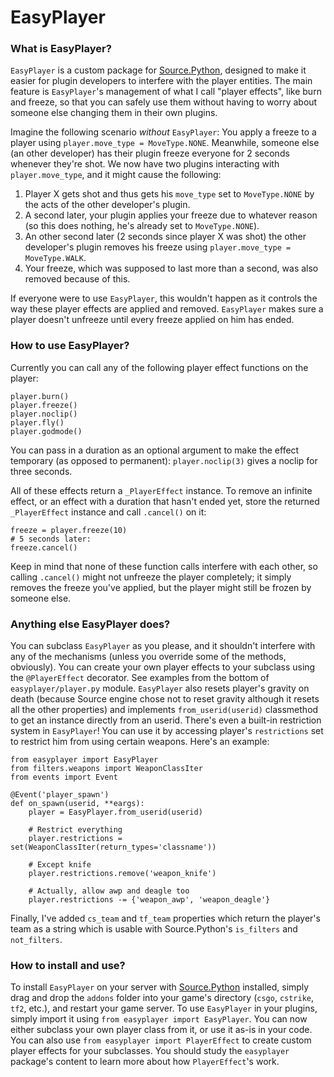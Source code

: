 # EasyPlayer
### What is EasyPlayer?
`EasyPlayer` is a custom package for [Source.Python][sp], designed to make it easier for plugin developers to interfere with the player entities.
The main feature is `EasyPlayer`'s management of what I call "player effects", like burn and freeze, so that you can safely use them without having to worry about someone else changing them in their own plugins.

Imagine the following scenario *without* `EasyPlayer`: You apply a freeze to a player using `player.move_type = MoveType.NONE`. Meanwhile, someone else (an other developer) has their plugin freeze everyone for 2 seconds whenever they're shot. We now have two plugins interacting with `player.move_type`, and it might cause the following:

 1. Player X gets shot and thus gets his `move_type` set to `MoveType.NONE` by the acts of the other developer's plugin.
 2. A second later, your plugin applies your freeze due to whatever reason (so this does nothing, he's already set to `MoveType.NONE`).
 3. An other second later (2 seconds since player X was shot) the other developer's plugin removes his freeze using `player.move_type = MoveType.WALK`.
 4. Your freeze, which was supposed to last more than a second, was also removed because of this.

If everyone were to use `EasyPlayer`, this wouldn't happen as it controls the way these player effects are applied and removed. `EasyPlayer` makes sure a player doesn't unfreeze until every freeze applied on him has ended.

### How to use EasyPlayer?
Currently you can call any of the following player effect functions on the player:

    player.burn()
    player.freeze()
    player.noclip()
    player.fly()
    player.godmode()

You can pass in a duration as an optional argument to make the effect temporary (as opposed to permanent): `player.noclip(3)` gives a noclip for three seconds.

All of these effects return a `_PlayerEffect` instance. To remove an infinite effect, or an effect with a duration that hasn't ended yet, store the returned `_PlayerEffect` instance and call `.cancel()` on it:

    freeze = player.freeze(10)
    # 5 seconds later:
    freeze.cancel()

Keep in mind that none of these function calls interfere with each other, so calling `.cancel()` might not unfreeze the player completely; it simply removes the freeze you've applied, but the player might still be frozen by someone else.

### Anything else EasyPlayer does?
You can subclass `EasyPlayer` as you please, and it shouldn't interfere with any of the mechanisms (unless you override some of the methods, obviously). You can create your own player effects to your subclass using the `@PlayerEffect` decorator. See examples from the bottom of `easyplayer/player.py` module.
`EasyPlayer` also resets player's gravity on death (because Source engine chose not to reset gravity although it resets all the other properties) and implements `from_userid(userid)` classmethod to get an instance directly from an userid.
There's even a built-in restriction system in `EasyPlayer`! You can use it by accessing player's `restrictions` set to restrict him from using certain weapons. Here's an example:

    from easyplayer import EasyPlayer
    from filters.weapons import WeaponClassIter
    from events import Event
 
    @Event('player_spawn')
    def on_spawn(userid, **eargs):
        player = EasyPlayer.from_userid(userid)

        # Restrict everything
        player.restrictions = set(WeaponClassIter(return_types='classname'))

        # Except knife
        player.restrictions.remove('weapon_knife')

        # Actually, allow awp and deagle too
        player.restrictions -= {'weapon_awp', 'weapon_deagle'}

Finally, I've added `cs_team` and `tf_team` properties which return the player's team as a string which is usable with Source.Python's `is_filters` and `not_filters`.

### How to install and use?
To install `EasyPlayer` on your server with [Source.Python][sp] installed, simply drag and drop the `addons` folder into your game's directory (`csgo`, `cstrike`, `tf2`, etc.), and restart your game server.
To use `EasyPlayer` in your plugins, simply import it using `from easyplayer import EasyPlayer`. You can now either subclass your own player class from it, or use it as-is in your code.
You can also use `from easyplayer import PlayerEffect` to create custom player effects for your subclasses. You should study the `easyplayer` package's content to learn more about how `PlayerEffect`'s work.

[sp]: http://forums.sourcepython.com/
